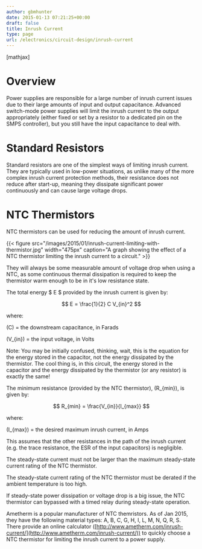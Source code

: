 ```yaml
---
author: gbmhunter
date: 2015-01-13 07:21:25+00:00
draft: false
title: Inrush Current
type: page
url: /electronics/circuit-design/inrush-current
---
```


[mathjax]




# Overview




Power supplies are responsible for a large number of inrush current issues due to their large amounts of input and output capacitance. Advanced switch-mode power supplies will limit the inrush current to the output appropriately (either fixed or set by a resistor to a dedicated pin on the SMPS controller), but you still have the input capacitance to deal with.




# Standard Resistors




Standard resistors are one of the simplest ways of limiting inrush current. They are typically used in low-power situations, as unlike many of the more complex inrush current protection methods, their resistance does not reduce after start-up, meaning they dissipate significant power continuously and can cause large voltage drops.




# NTC Thermistors




NTC thermistors can be used for reducing the amount of inrush current.


{{< figure src="/images/2015/01/inrush-current-limiting-with-thermistor.jpg" width="475px" caption="A graph showing the effect of a NTC thermistor limiting the inrush current to a circuit."  >}}


They will always be some measurable amount of voltage drop when using a NTC, as some continuous thermal dissipation is required to keep the thermistor warm enough to be in it's low resistance state.




The total energy $ E $ provided by the inrush current is given by:




$$ E = \frac{1}{2} C V_{in}^2 $$




where:  

\(C\) = the downstream capacitance, in Farads  

\(V_{in}\) = the input voltage, in Volts




Note: You may be initially confused, thinking, wait, this is the equation for the energy stored in the capacitor, not the energy dissipated by the thermistor. The cool thing is, in this circuit, the energy stored in the capacitor and the energy dissipated by the thermistor (or any resistor) is exactly the same!




The minimum resistance (provided by the NTC thermistor), \(R_{min}\), is given by:




$$ R_{min} = \frac{V_{in}}{I_{max}} $$




where:  

\(I_{max}\) = the desired maximum inrush current, in Amps




This assumes that the other resistances in the path of the inrush current (e.g. the trace resistance, the ESR of the input capacitors) is negligible.




The steady-state current must not be larger than the maximum steady-state current rating of the NTC thermistor.




The steady-state current rating of the NTC thermistor must be derated if the ambient temperature is too high.




If steady-state power dissipation or voltage drop is a big issue, the NTC thermistor can bypassed with a timed relay during steady-state operation.




Ametherm is a popular manufacturer of NTC themristors. As of Jan 2015, they have the following material types: A, B, C, G, H, I, L, M, N, Q, R, S. There provide an online calculator ([http://www.ametherm.com/inrush-current/](http://www.ametherm.com/inrush-current/)) to quickly choose a NTC thermistor for limiting the inrush current to a power supply.
